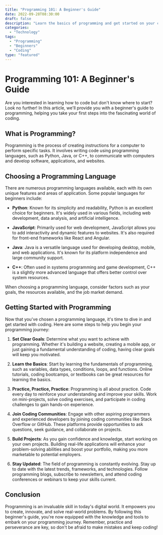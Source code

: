 ```yaml
---
title: "Programming 101: A Beginner's Guide"
date: 2022-09-28T08:30:00
draft: false
description: "Learn the basics of programming and get started on your coding journey."
categories:
  - "Technology"
tags:
  - "Programming"
  - "Beginners"
  - "Coding"
type: "featured"
---
```


# Programming 101: A Beginner's Guide

Are you interested in learning how to code but don't know where to start? Look no further! In this article, we'll provide you with a beginner's guide to programming, helping you take your first steps into the fascinating world of coding.

## What is Programming?

Programming is the process of creating instructions for a computer to perform specific tasks. It involves writing code using programming languages, such as Python, Java, or C++, to communicate with computers and develop software, applications, and websites.

## Choosing a Programming Language

There are numerous programming languages available, each with its own unique features and areas of application. Some popular languages for beginners include:

- **Python**: Known for its simplicity and readability, Python is an excellent choice for beginners. It's widely used in various fields, including web development, data analysis, and artificial intelligence.

- **JavaScript**: Primarily used for web development, JavaScript allows you to add interactivity and dynamic features to websites. It's also required for front-end frameworks like React and Angular.

- **Java**: Java is a versatile language used for developing desktop, mobile, and web applications. It's known for its platform independence and large community support.

- **C++**: Often used in systems programming and game development, C++ is a slightly more advanced language that offers better control over system resources.

When choosing a programming language, consider factors such as your goals, the resources available, and the job market demand.

## Getting Started with Programming

Now that you've chosen a programming language, it's time to dive in and get started with coding. Here are some steps to help you begin your programming journey:

1. **Set Clear Goals**: Determine what you want to achieve with programming. Whether it's building a website, creating a mobile app, or just gaining a fundamental understanding of coding, having clear goals will keep you motivated.

2. **Learn the Basics**: Start by learning the fundamentals of programming, such as variables, data types, conditions, loops, and functions. Online tutorials, coding bootcamps, or textbooks can be great resources for learning the basics.

3. **Practice, Practice, Practice**: Programming is all about practice. Code every day to reinforce your understanding and improve your skills. Work on mini-projects, solve coding exercises, and participate in coding challenges to gain hands-on experience.

4. **Join Coding Communities**: Engage with other aspiring programmers and experienced developers by joining coding communities like Stack Overflow or GitHub. These platforms provide opportunities to ask questions, seek guidance, and collaborate on projects.

5. **Build Projects**: As you gain confidence and knowledge, start working on your own projects. Building real-life applications will enhance your problem-solving abilities and boost your portfolio, making you more marketable to potential employers.

6. **Stay Updated**: The field of programming is constantly evolving. Stay up to date with the latest trends, frameworks, and technologies. Follow programming blogs, subscribe to newsletters, and attend coding conferences or webinars to keep your skills current.

## Conclusion

Programming is an invaluable skill in today's digital world. It empowers you to create, innovate, and solve real-world problems. By following this beginner's guide, you're now equipped with the knowledge and tools to embark on your programming journey. Remember, practice and perseverance are key, so don't be afraid to make mistakes and keep coding!
